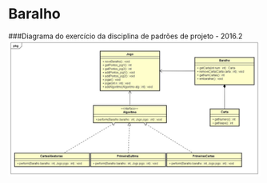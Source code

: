 # Baralho



###Diagrama do exercício da disciplina de padrões de projeto - 2016.2
![diagrama](https://github.com/mariannave/Baralho/blob/master/baralho/src/diagramaBaralho.jpg)
